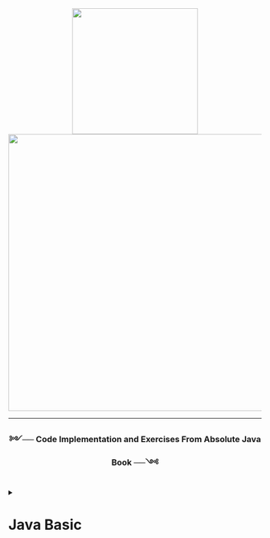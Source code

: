 
<div id="title" align="center">
  <img src="https://cdn.discordapp.com/attachments/1022316009077608593/1062441056102256770/Varssslk_1.png" width="250" />
</div>

<div id="title" align="center">
  <img src="https://cdn.discordapp.com/attachments/1022316009077608593/1062432667926282240/Ekran_goruntusu_2023-01-10_210611.jpg" width="550" />
</div>
   
---
   
   <div id="down-title" align="center">
 <h3>༻── Code Implementation and Exercises From Absolute Java Book ──༺<h3>
</div>
   
   <details>
     <summary><h1>Java Basic</h1></summary>

---  
     
<!--Primitive Types-->
     
<details>
     <summary><h2>Primitive Types</h2></summary>
   
### [Primitive Types](https://github.com/erenuygur/EfficientHouseJava/blob/main/src/lessons/l1/PrimitiveTypes.java) </br> </br>
       
###   Topic:
####  Primitive Types </br> </br>  

###   Context:
####  Primitive Types: byte, short, int, long, float, double </br> </br>  

###   Lesson Date:
####  23.09.2022 </br> </br>  
     
</details>

---

<!--Expressions and Assigment and Operators -->

<details>
     <summary><h2>Expressions and Assigment</h2></summary>
   
### [Expressions and Assigment](https://github.com/erenuygur/EfficientHouseJava/blob/main/src/lessons/l2/ExpressionsAndAssignment.java) </br> </br> 
       
###   Topic:
####  Expressions and Assigment </br>  </br>   

###   Context:
####  Variable Expression and Variable Assignment (Dec. Init.) </br>  </br>  

###   Lesson Date:
####  24.09.2022 </br>  </br>  
     
</details>

---

<!--Primitive Types-->

<details>
     <summary><h2>Operators</h2></summary>
   
### [Operators](https://github.com/erenuygur/EfficientHouseJava/blob/main/src/lessons/l2/Operators.java) </br> </br>
       
###   Topic:
####  Operators </br> </br>  

###   Context:
####  Arithmetic Operators, Post/Pre Increments </br> </br>  

###   Lesson Date:
####  24.09.2022 </br> </br>  
     
</details>

<details>
     <summary><h2>Operators Examples</h2></summary>
  
### [Operators Example](https://github.com/erenuygur/EfficientHouseJava/blob/main/src/lessons/l2/OperatorsExample.java) </br> </br>

</details>

---

<details>
     <summary><h2>String Class</h2></summary>
  
### [String Class](https://github.com/erenuygur/EfficientHouseJava/blob/main/src/lessons/l3/string/StringClass.java) </br> </br>
  
###   Topic:
####  String Class </br> </br>  

###   Context:
####  String Class and Defined Method  </br> </br>  

###   Lesson Date:
####  25.09.2022 </br> </br>    

</details>

<details>
     <summary><h2>String Methods</h2></summary>
  
- ### [CharAt](https://github.com/erenuygur/EfficientHouseJava/blob/main/src/lessons/l3/string/ChartAt.java)
  
- ### [CompareTo](https://github.com/erenuygur/EfficientHouseJava/blob/main/src/lessons/l3/string/CompareTo.java)

- ### [Equals](https://github.com/erenuygur/EfficientHouseJava/blob/main/src/lessons/l3/string/Equals.java) 

- ### [Immutable](https://github.com/erenuygur/EfficientHouseJava/blob/main/src/lessons/l3/string/Immutable.java)

- ### [IndexOf](https://github.com/erenuygur/EfficientHouseJava/blob/main/src/lessons/l3/string/IndexOf.java)

- ### [Length](https://github.com/erenuygur/EfficientHouseJava/blob/main/src/lessons/l3/string/Length.java)
  
- ### [SubString](https://github.com/erenuygur/EfficientHouseJava/blob/main/src/lessons/l3/string/SubString.java)

- ### [Trim](https://github.com/erenuygur/EfficientHouseJava/blob/main/src/lessons/l3/string/Trim.java)  
  
- ### [UpperCase-LowerCase](https://github.com/erenuygur/EfficientHouseJava/blob/main/src/lessons/l3/string/UpperLower.java)  

</details>
  
---

<details>
     <summary><h2>Print Methods</h2></summary>
  
### [String Class](https://github.com/erenuygur/EfficientHouseJava/blob/main/src/lessons/l4/PrintMethods.java) </br> </br>
  
###   Topic:
####  Print Methods </br> </br>  

###   Context:
####  print, printf and println functions and their usage  </br> </br>  

###   Lesson Date:
####  01.10.2022 </br> </br>    

</details>

---



</details>

